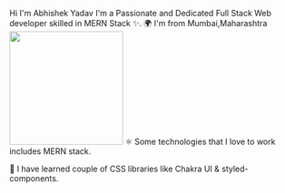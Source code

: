 

Hi  I'm Abhishek Yadav
I'm a Passionate and Dedicated Full Stack Web developer skilled in MERN Stack ✨.
🌍 I'm from Mumbai,Maharashtra
<img src="https://r7q6w9z6.rocketcdn.me/career/wp-content/uploads/2020/04/afaf2a1a497b57e053c045b2ea78bb07.gif" width="200" height="200" margin="auto" />
⚛️ Some technologies that I love to work includes MERN stack.

🚀 I have learned couple of CSS libraries like Chakra UI & styled-components.
 
 

